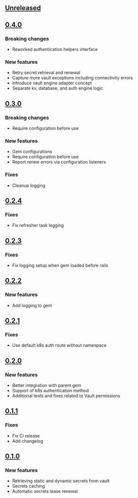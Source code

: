## [Unreleased]

## [0.4.0]
### Breaking changes
- Reworked authentication helpers interface

### New features
- Retry secret retrieval and renewal
- Capture more vault exceptions including connectivity errors
- Introduce vault engine adapter concept
- Separate kv, database, and auth engine logic 

## [0.3.0]
### Breaking changes
- Require configuration before use

### New features
- Gem configurations
- Require configuration before use
- Report renew errors via configuration listeners

### Fixes
- Cleanup logging

## [0.2.4]
### Fixes
- Fix refresher task logging

## [0.2.3]
### Fixes
- Fix logging setup when gem loaded before rails

## [0.2.2]
### New features
- Add logging to gem

## [0.2.1]
### Fixes
- Use default k8s auth route without namespace 

## [0.2.0]
### New features
- Better integration with parent gem
- Support of k8s authentication method
- Additional tests and fixes related to Vault permissions

## [0.1.1]
### Fixes
- Fix CI release
- Add changelog

## [0.1.0]
### New features
- Retrieving static and dynamic secrets from vault
- Secrets caching
- Automatic secrets lease renewal

[Unreleased]: https://github.com/matic-insurance/settings_reader-vault_resolver/compare/0.4.0...HEAD
[0.4.0]: https://github.com/matic-insurance/settings_reader-vault_resolver/commits/0.4.0
[0.3.0]: https://github.com/matic-insurance/settings_reader-vault_resolver/commits/0.3.0
[0.2.4]: https://github.com/matic-insurance/settings_reader-vault_resolver/commits/0.2.4
[0.2.3]: https://github.com/matic-insurance/settings_reader-vault_resolver/commits/0.2.3
[0.2.2]: https://github.com/matic-insurance/settings_reader-vault_resolver/commits/0.2.2
[0.2.1]: https://github.com/matic-insurance/settings_reader-vault_resolver/commits/0.2.1
[0.2.0]: https://github.com/matic-insurance/settings_reader-vault_resolver/commits/0.2.0
[0.1.1]: https://github.com/matic-insurance/settings_reader-vault_resolver/commits/0.1.1
[0.1.0]: https://github.com/matic-insurance/settings_reader-vault_resolver/commits/0.1.0

